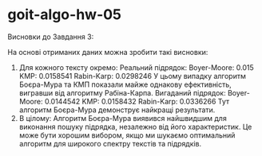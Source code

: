 # goit-algo-hw-05
Висновки до Завдання 3:

На основі отриманих даних можна зробити такі висновки:
1. Для кожного тексту окремо:
Реальний підрядок:
    Boyer-Moore: 0.015
    KMP: 0.0158541
    Rabin-Karp: 0.0298246
У цьому випадку алгоритм Боєра-Мура та КМП показали майже однакову ефективність, вигравши від алгоритму Рабіна-Карпа.
Вигаданий підрядок:
    Boyer-Moore: 0.0144542
    KMP: 0.0158432
    Rabin-Karp: 0.0336266
Тут алгоритм Боєра-Мура демонструє найкращі результати.
2. В цілому:
Алгоритм Боєра-Мура виявився найшвидшим для виконання пошуку підрядка, незалежно від його характеристик. Це може бути хорошим вибором, якщо ми шукаємо оптимальний алгоритм для широкого спектру текстів та підрядків.